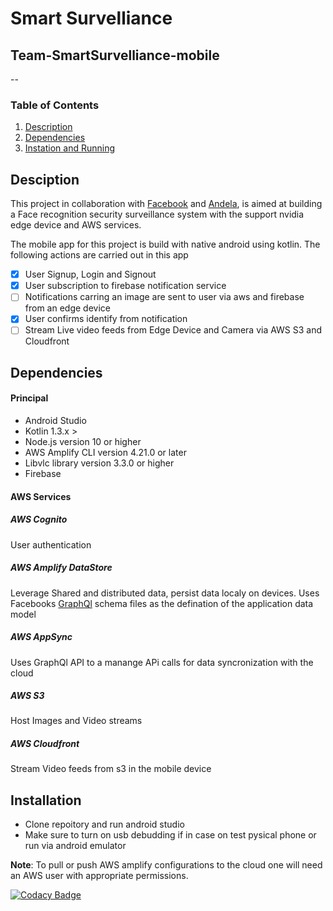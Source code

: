 # Smart Survelliance

## Team-SmartSurvelliance-mobile

--
### Table of Contents

1. [Description](#desccription)
2. [Dependencies](#dependencies)
3. [Instation and Running](#installation)

## Desciption <a name="description"></a>
This project in collaboration with [Facebook](
facebook.com) and [Andela](https://andela.com/), is aimed at building a Face recognition security surveillance system with the support nvidia edge device and AWS services. 

The mobile app for this project is build with native android using kotlin. The following actions are carried out in this app
 - [X] User Signup, Login and Signout
 - [X] User subscription to firebase notification service
 - [ ] Notifications carring an image are sent to user via aws and firebase from an edge device
 - [X] User confirms identify from notification 
 - [ ] Stream Live video feeds from Edge Device and Camera via AWS S3 and Cloudfront

## Dependencies <a name="dependencies"></a>

#### Principal 
 - Android Studio
 - Kotlin 1.3.x >
 - Node.js version 10 or higher
 - AWS Amplify CLI version 4.21.0 or later
 - Libvlc library version 3.3.0 or higher
 - Firebase

#### AWS Services
##### AWS Cognito
User authentication

##### AWS Amplify DataStore 
Leverage Shared and distributed data, persist data localy on devices. Uses Facebooks [GraphQl](https://graphql.org/) schema files as the defination of the application data model

##### AWS AppSync
Uses GraphQl API to a manange APi calls for data syncronization with the cloud

##### AWS S3
Host Images and Video streams

##### AWS Cloudfront
Stream Video feeds from s3 in the mobile device

## Installation<a name="installation"></a>
- Clone repoitory and run android studio
- Make sure to turn on usb debudding if in case on test pysical phone or run via android emulator

<b>Note</b>: To pull or push AWS amplify configurations to the cloud one will need an AWS user with appropriate permissions. 


[![Codacy Badge](https://api.codacy.com/project/badge/Grade/b1a90331120c444eb56e9f98cb91ce2e)](https://app.codacy.com/gh/BuildForSDGCohort2/Team-SmartSurvelliance-mobile?utm_source=github.com&utm_medium=referral&utm_content=BuildForSDGCohort2/Team-SmartSurvelliance-mobile&utm_campaign=Badge_Grade_Settings)